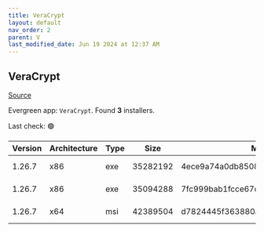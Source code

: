 ```yaml
---
title: VeraCrypt
layout: default
nav_order: 2
parent: V
last_modified_date: Jun 19 2024 at 12:37 AM
---
```


## VeraCrypt

[Source](https://www.veracrypt.fr/en/Home.html)

Evergreen app: `VeraCrypt`. Found **3** installers.

Last check: 🟢

| Version | Architecture | Type | Size     | Md5                              | URI                                                                                                                                                                                                                                          |
| ------- | ------------ | ---- | -------- | -------------------------------- | -------------------------------------------------------------------------------------------------------------------------------------------------------------------------------------------------------------------------------------------- |
| 1.26.7  | x86          | exe  | 35282192 | 4ece9a74a0db8508bb1d5dd60a977150 | [https://netactuate.dl.sourceforge.net/project/veracrypt/VeraCrypt%201.26.7/Windows/VeraCrypt%20Setup%201.26.7.exe](https://netactuate.dl.sourceforge.net/project/veracrypt/VeraCrypt%201.26.7/Windows/VeraCrypt%20Setup%201.26.7.exe)       |
| 1.26.7  | x86          | exe  | 35094288 | 7fc999bab1fcce67d33e6f3e34e5ebce | [https://netactuate.dl.sourceforge.net/project/veracrypt/VeraCrypt%201.26.7/Windows/VeraCrypt%20Portable%201.26.7.exe](https://netactuate.dl.sourceforge.net/project/veracrypt/VeraCrypt%201.26.7/Windows/VeraCrypt%20Portable%201.26.7.exe) |
| 1.26.7  | x64          | msi  | 42389504 | d7824445f363880a0a452a8dc08b6f15 | [https://netactuate.dl.sourceforge.net/project/veracrypt/VeraCrypt%201.26.7/Windows/VeraCrypt_Setup_x64_1.26.7.msi](https://netactuate.dl.sourceforge.net/project/veracrypt/VeraCrypt%201.26.7/Windows/VeraCrypt_Setup_x64_1.26.7.msi)       |
